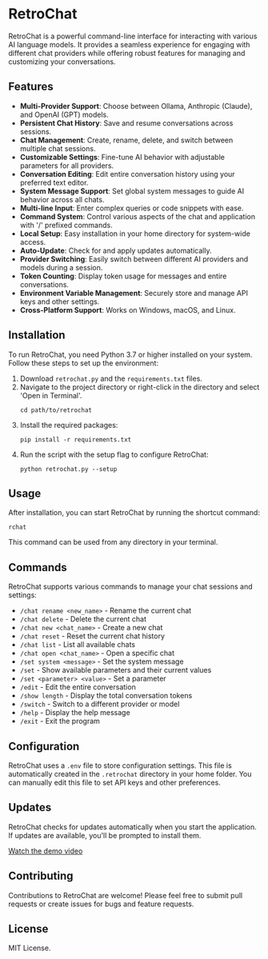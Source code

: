 # RetroChat

RetroChat is a powerful command-line interface for interacting with various AI language models. It provides a seamless experience for engaging with different chat providers while offering robust features for managing and customizing your conversations.

## Features

- **Multi-Provider Support**: Choose between Ollama, Anthropic (Claude), and OpenAI (GPT) models.
- **Persistent Chat History**: Save and resume conversations across sessions.
- **Chat Management**: Create, rename, delete, and switch between multiple chat sessions.
- **Customizable Settings**: Fine-tune AI behavior with adjustable parameters for all providers.
- **Conversation Editing**: Edit entire conversation history using your preferred text editor.
- **System Message Support**: Set global system messages to guide AI behavior across all chats.
- **Multi-line Input**: Enter complex queries or code snippets with ease.
- **Command System**: Control various aspects of the chat and application with '/' prefixed commands.
- **Local Setup**: Easy installation in your home directory for system-wide access.
- **Auto-Update**: Check for and apply updates automatically.
- **Provider Switching**: Easily switch between different AI providers and models during a session.
- **Token Counting**: Display token usage for messages and entire conversations.
- **Environment Variable Management**: Securely store and manage API keys and other settings.
- **Cross-Platform Support**: Works on Windows, macOS, and Linux.

## Installation

To run RetroChat, you need Python 3.7 or higher installed on your system. Follow these steps to set up the environment:

1. Download `retrochat.py` and the `requirements.txt` files.
2. Navigate to the project directory or right-click in the directory and select 'Open in Terminal'.
   ```
   cd path/to/retrochat
   ```
3. Install the required packages:
   ```
   pip install -r requirements.txt
   ```
4. Run the script with the setup flag to configure RetroChat:
   ```
   python retrochat.py --setup
   ```

## Usage

After installation, you can start RetroChat by running the shortcut command:
```
rchat
```
This command can be used from any directory in your terminal.

## Commands

RetroChat supports various commands to manage your chat sessions and settings:

- `/chat rename <new_name>` - Rename the current chat
- `/chat delete` - Delete the current chat
- `/chat new <chat_name>` - Create a new chat
- `/chat reset` - Reset the current chat history
- `/chat list` - List all available chats
- `/chat open <chat_name>` - Open a specific chat
- `/set system <message>` - Set the system message
- `/set` - Show available parameters and their current values
- `/set <parameter> <value>` - Set a parameter
- `/edit` - Edit the entire conversation
- `/show length` - Display the total conversation tokens
- `/switch` - Switch to a different provider or model
- `/help` - Display the help message
- `/exit` - Exit the program

## Configuration

RetroChat uses a `.env` file to store configuration settings. This file is automatically created in the `.retrochat` directory in your home folder. You can manually edit this file to set API keys and other preferences.

## Updates

RetroChat checks for updates automatically when you start the application. If updates are available, you'll be prompted to install them.

[Watch the demo video](https://vimeo.com/981646011)

## Contributing

Contributions to RetroChat are welcome! Please feel free to submit pull requests or create issues for bugs and feature requests.

## License

MIT License.
